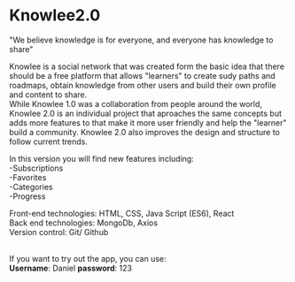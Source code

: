 # Knowlee2.0

"We believe knowledge is for everyone, and everyone has knowledge to share"

Knowlee is a social network that was created form the basic idea that there should be a free platform that allows "learners" to create sudy paths and roadmaps, 
obtain knowledge from other users and build their own profile and content to share. 
<br/>
While Knowlee 1.0 was a collaboration from people around the world, Knowlee 2.0 is an individual project that aproaches the same concepts but adds more features to
that make it more user friendly and help the "learner" build a community. Knowlee 2.0 also improves the design and structure to follow current trends. 

In this version you will find new features including:
<br/>
-Subscriptions
<br/>
-Favorites
<br/>
-Categories
<br/>
-Progress
<br/>

Front-end technologies: HTML, CSS, Java Script (ES6), React
<br/>
Back end technologies: MongoDb, Axios
<br/>
Version control: Git/ Github


<br/>
If you want to try out the app, you can use:
<br/>
<b>Username</b>: Daniel
<b>password</b>: 123


